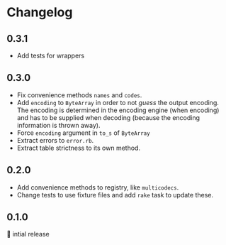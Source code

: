 # Changelog

## 0.3.1

- Add tests for wrappers

## 0.3.0

- Fix convenience methods `names` and `codes`.
- Add `encoding` to `ByteArray` in order to not _guess_ the output encoding. The
  encoding is determined in the encoding engine (when encoding) and has to be
  supplied when decoding (because the encoding information is thrown away).
- Force `encoding` argument in `to_s` of `ByteArray`
- Extract errors to `error.rb`.
- Extract table strictness to its own method.

## 0.2.0

- Add convenience methods to registry, like `multicodecs`.
- Change tests to use fixture files and add `rake` task to update these.

## 0.1.0

:baby: intial release
